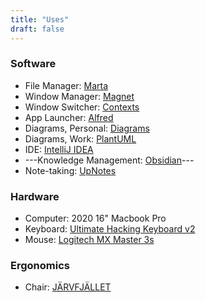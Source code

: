 ```yaml
---
title: "Uses"
draft: false
---
```


### Software
- File Manager: [Marta](https://marta.sh)
- Window Manager: [Magnet](https://magnet.crowdcafe.com/)
- Window Switcher: [Contexts](https://contexts.co)
- App Launcher: [Alfred](https://www.alfredapp.com)
- Diagrams, Personal: [Diagrams](https://diagrams.app)
- Diagrams, Work: [PlantUML](https://plantuml.com)
- IDE: [IntelliJ IDEA](https://www.jetbrains.com/idea)
- ---Knowledge Management: [Obsidian](https://obsidian.md)---
- Note-taking: [UpNotes](https://getupnote.com)

### Hardware

- Computer: 2020 16" Macbook Pro
- Keyboard: [Ultimate Hacking Keyboard v2](https://ultimatehackingkeyboard.com)
- Mouse: [Logitech MX Master 3s](https://www.logitech.com/en-gb/products/mice/mx-master-3s.910-006559.html)

### Ergonomics
- Chair: [JÄRVFJÄLLET](https://www.ikea.com/de/de/p/jaervfjaellet-drehstuhl-gunnared-dunkelgrau-30363594)
